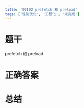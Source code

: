 ```yaml
---
title: '00102 prefetch 和 preload'
tags: ['性能优化', '工程化', '未完成']
---
```


# 题干

prefetch 和 preload

# 正确答案



# 总结



<script>
  function func() {

  }
  
</script>